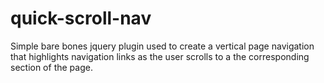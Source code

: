 # quick-scroll-nav
Simple bare bones jquery plugin used to create a vertical page navigation that highlights navigation links as the user scrolls to a the corresponding section of the page.
